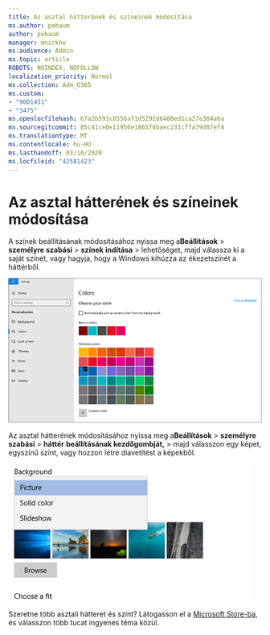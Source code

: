 ```yaml
---
title: Az asztal hátterének és színeinek módosítása
ms.author: pebaum
author: pebaum
manager: mnirkhe
ms.audience: Admin
ms.topic: article
ROBOTS: NOINDEX, NOFOLLOW
localization_priority: Normal
ms.collection: Adm_O365
ms.custom:
- "9001451"
- "3475"
ms.openlocfilehash: 67a2b591c8556af1d5292d6480ed1ca27e384a6a
ms.sourcegitcommit: 85c41ce0e11956e1865f8baec231cffa79d87ef4
ms.translationtype: MT
ms.contentlocale: hu-HU
ms.lasthandoff: 03/10/2020
ms.locfileid: "42581423"
---
```

# <a name="change-your-desktop-background-and-colors"></a>Az asztal hátterének és színeinek módosítása

A színek beállításának módosításához nyissa meg a**Beállítások** > **személyre szabási** > **színek** **indítása** > lehetőséget, majd válassza ki a saját színét, vagy hagyja, hogy a Windows kihúzza az ékezetszínét a háttérből.

![A színek személyre szabása a Windows rendszerben.](media/windows-personalization-colors.png)

Az asztal hátterének módosításához nyissa meg a**Beállítások** > **személyre szabási** > **háttér** **beállításának kezdőgombját,** > majd válasszon egy képet, egyszínű színt, vagy hozzon létre diavetítést a képekből. 

![Az asztal windowsos hátterének módosítása.](media/windows-desktop-background.png)

Szeretne több asztali hátteret és színt? Látogasson el a [Microsoft Store-ba,](https://www.microsoft.com/store/collections/windowsthemes) és válasszon több tucat ingyenes téma közül.
